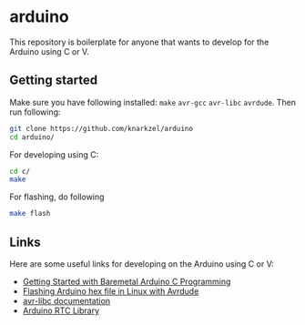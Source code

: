 # arduino

This repository is boilerplate for anyone that wants to develop for the Arduino using C or V.

## Getting started

Make sure you have following installed: `make` `avr-gcc` `avr-libc` `avrdude`. Then run following:

```bash
git clone https://github.com/knarkzel/arduino
cd arduino/
```

For developing using C:
```bash
cd c/
make
```

For flashing, do following
```bash
make flash
```

## Links

Here are some useful links for developing on the Arduino using C or V:

- [Getting Started with Baremetal Arduino C Programming](https://www.youtube.com/watch?v=j4xw8QomkXs)
- [Flashing Arduino hex file in Linux with Avrdude](https://skjoldtech.wordpress.com/2019/05/10/flashing-arduino-hex-file-in-linux-with-avrdude/)
- [avr-libc documentation](http://www.nongnu.org/avr-libc/user-manual/)
- [Arduino RTC Library](https://github.com/feilipu/Arduino_RTC_Library)

